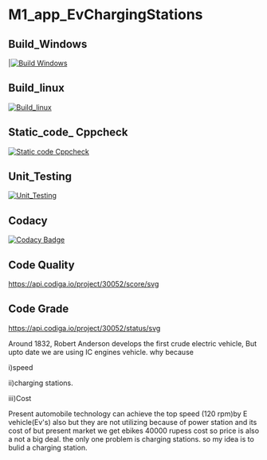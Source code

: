 # M1_app_EvChargingStations
## Build_Windows      

|[![Build Windows](https://github.com/Vamsi-Mudineti/M1_App_EvChargingStations/actions/workflows/build_windows.yml/badge.svg)](https://github.com/Vamsi-Mudineti/M1_App_EvChargingStations/actions/workflows/build_windows.yml)

## Build_linux 

[![Build_linux](https://github.com/Vamsi-Mudineti/M1_App_EvChargingStations/actions/workflows/build_linux.yml/badge.svg)](https://github.com/Vamsi-Mudineti/M1_App_EvChargingStations/actions/workflows/build_linux.yml)

## Static_code_ Cppcheck
 
[![Static code Cppcheck](https://github.com/Vamsi-Mudineti/M1_App_EvChargingStations/actions/workflows/cppcheck.yml/badge.svg)](https://github.com/Vamsi-Mudineti/M1_App_EvChargingStations/actions/workflows/cppcheck.yml)

## Unit_Testing

[![Unit_Testing](https://github.com/Vamsi-Mudineti/M1_App_EvChargingStations/actions/workflows/Unit_testing.yml/badge.svg)](https://github.com/Vamsi-Mudineti/M1_App_EvChargingStations/actions/workflows/Unit_testing.yml)

## Codacy
[![Codacy Badge](https://app.codacy.com/project/badge/Grade/eeec8d4d4d214cd7994be37ffd2adbcf)](https://www.codacy.com/gh/Vamsi-Mudineti/M1_App_EvChargingStations/dashboard?utm_source=github.com&amp;utm_medium=referral&amp;utm_content=Vamsi-Mudineti/M1_App_EvChargingStations&amp;utm_campaign=Badge_Grade)

## Code Quality
https://api.codiga.io/project/30052/score/svg

## Code Grade
https://api.codiga.io/project/30052/status/svg

Around 1832, Robert Anderson develops the first crude electric vehicle, But upto date we are using IC engines vehicle.
why because 

i)speed 

ii)charging stations. 

iii)Cost

Present automobile technology can achieve the top speed (120 rpm)by E vehicle(Ev's) also but they are not utilizing because of power station and its cost of
but present market we get ebikes 40000 rupess cost so price is also a not a big deal. the only one problem is charging stations.
so my idea is to bulid a charging station.
